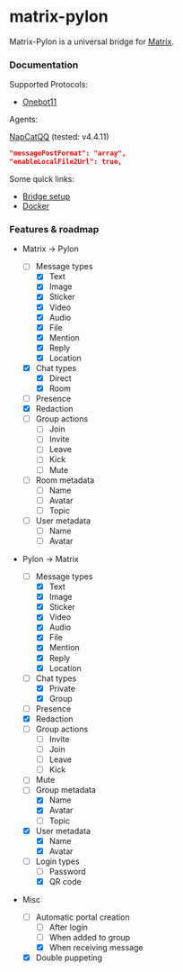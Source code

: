 # matrix-pylon

Matrix-Pylon is a universal bridge for [Matrix](https://matrix.org/).

### Documentation

Supported Protocols:

- [Onebot11](https://github.com/botuniverse/onebot-11)

Agents:

[NapCatQQ](https://github.com/NapNeko/NapCatQQ) (tested: v4.4.11)

```json
"messagePostFormat": "array",
"enableLocalFile2Url": true,
```

Some quick links:

- [Bridge setup](https://docs.mau.fi/bridges/go/setup.html)
- [Docker](https://hub.docker.com/r/lxduo/matrix-pylon)

### Features & roadmap

- Matrix → Pylon

  - [ ] Message types
    - [x] Text
    - [x] Image
    - [x] Sticker
    - [x] Video
    - [x] Audio
    - [x] File
    - [x] Mention
    - [x] Reply
    - [x] Location
  - [x] Chat types
    - [x] Direct
    - [x] Room
  - [ ] Presence
  - [x] Redaction
  - [ ] Group actions
    - [ ] Join
    - [ ] Invite
    - [ ] Leave
    - [ ] Kick
    - [ ] Mute
  - [ ] Room metadata
    - [ ] Name
    - [ ] Avatar
    - [ ] Topic
  - [ ] User metadata
    - [ ] Name
    - [ ] Avatar

- Pylon → Matrix

  - [ ] Message types
    - [x] Text
    - [x] Image
    - [x] Sticker
    - [x] Video
    - [x] Audio
    - [x] File
    - [x] Mention
    - [x] Reply
    - [x] Location
  - [ ] Chat types
    - [x] Private
    - [x] Group
  - [ ] Presence
  - [x] Redaction
  - [ ] Group actions
    - [ ] Invite
    - [ ] Join
    - [ ] Leave
    - [ ] Kick
  - [ ] Mute
  - [ ] Group metadata
    - [x] Name
    - [x] Avatar
    - [ ] Topic
  - [x] User metadata
    - [x] Name
    - [x] Avatar
  - [ ] Login types
    - [ ] Password
    - [x] QR code

- Misc
  - [ ] Automatic portal creation
    - [ ] After login
    - [ ] When added to group
    - [x] When receiving message
  - [x] Double puppeting
